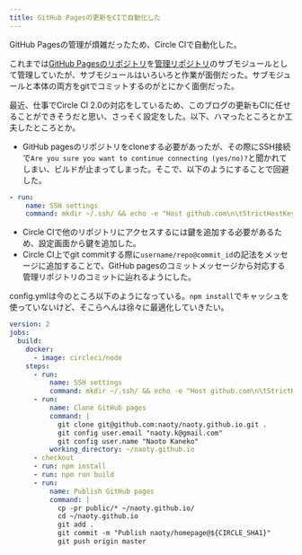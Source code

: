 ```yaml
---
title: GitHub Pagesの更新をCIで自動化した
---
```


GitHub Pagesの管理が煩雑だったため、Circle CIで自動化した。

これまでは[GitHub Pagesのリポジトリ](https://github.com/naoty/naoty.github.io)を[管理リポジトリ](https://github.com/naoty/homepage)のサブモジュールとして管理していたが、サブモジュールはいろいろと作業が面倒だった。サブモジュールと本体の両方をgitでコミットするのがとにかく面倒だった。

最近、仕事でCircle CI 2.0の対応をしているため、このブログの更新もCIに任せることができそうだと思い、さっそく設定をした。以下、ハマったところとか工夫したところとか。

* GitHub pagesのリポジトリをcloneする必要があったが、その際にSSH接続で`Are you sure you want to continue connecting (yes/no)?`と聞かれてしまい、ビルドが止まってしまった。そこで、以下のようにすることで回避した。

```yaml
- run:
    name: SSH settings
    command: mkdir ~/.ssh/ && echo -e "Host github.com\n\tStrictHostKeyChecking no\n" > ~/.ssh/config
```

* Circle CIで他のリポジトリにアクセスするには鍵を追加する必要があるため、設定画面から鍵を追加した。
* Circle CI上でgit commitする際に`username/repo@commit_id`の記法をメッセージに追加することで、GitHub pagesのコミットメッセージから対応する管理リポジトリのコミットに辿れるようにした。

config.ymlは今のところ以下のようになっている。`npm install`でキャッシュを使っていないけど、そこらへんは徐々に最適化していきたい。

```yaml
version: 2
jobs:
  build:
    docker:
      - image: circleci/node
    steps:
      - run:
          name: SSH settings
          command: mkdir ~/.ssh/ && echo -e "Host github.com\n\tStrictHostKeyChecking no\n" > ~/.ssh/config
      - run:
          name: Clone GitHub pages
          command: |
            git clone git@github.com:naoty/naoty.github.io.git .
            git config user.email "naoty.k@gmail.com"
            git config user.name "Naoto Kaneko"
          working_directory: ~/naoty.github.io
      - checkout
      - run: npm install
      - run: npm run build
      - run:
          name: Publish GitHub pages
          command: |
            cp -pr public/* ~/naoty.github.io/
            cd ~/naoty.github.io
            git add .
            git commit -m "Publish naoty/homepage@${CIRCLE_SHA1}"
            git push origin master
```
